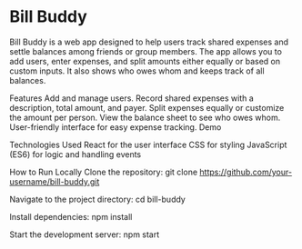 # Bill Buddy

Bill Buddy is a web app designed to help users track shared expenses and settle balances among friends or group members. The app allows you to add users, enter expenses, and split amounts either equally or based on custom inputs. It also shows who owes whom and keeps track of all balances.

Features
Add and manage users.
Record shared expenses with a description, total amount, and payer.
Split expenses equally or customize the amount per person.
View the balance sheet to see who owes whom.
User-friendly interface for easy expense tracking.
Demo

Technologies Used
React for the user interface
CSS for styling
JavaScript (ES6) for logic and handling events

How to Run Locally
Clone the repository:
git clone https://github.com/your-username/bill-buddy.git

Navigate to the project directory:
cd bill-buddy

Install dependencies:
npm install

Start the development server:
npm start
